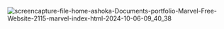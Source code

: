 ![screencapture-file-home-ashoka-Documents-portfolio-Marvel-Free-Website-2115-marvel-index-html-2024-10-06-09_40_38](https://github.com/user-attachments/assets/d7bafd77-4618-450b-92d7-5b9a9b9b3fd0)
